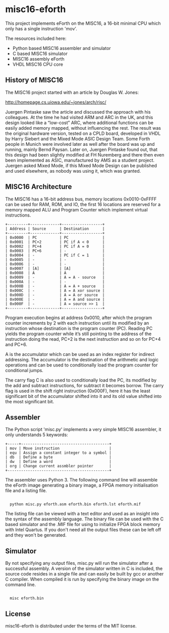
# misc16-eforth

This project implements eForth on the MISC16, a 16-bit minimal CPU which only has a single instruction 'mov'. 

The resources included here:

* Python based MISC16 assembler and simulator
* C based MISC16 simulator
* MISC16 assembly eForth
* VHDL MISC16 CPU core

## History of MISC16

The MISC16 project started with an article by Douglas W. Jones:

http://homepage.cs.uiowa.edu/~jones/arch/risc/

Juergen Pintaske saw the article and discussed the approach with his colleagues. At the time he had visited ARM and ARC in the UK, and this design looked like a “low-cost” ARC, where additional functions can be easily added memory mapped, without influencing the rest. The result was the original hardware version, tested on a CPLD board, developed in VHDL by Harry Siebert and the Mixed Mode ASIC Design Team. Some Forth people in Munich were involved later as well after the board was up and running, mainly Bernd Paysan. Later on, Juergen Pintaske found out, that this design had been slightly modified at FH Nuremberg and there then even been implemented as ASIC, manufactured by AMS as a student project. Juergen asked Mixed Mode, if this Mixed Mode Design can be published and used elsewhere, as nobody was using it, which was granted.

## MISC16 Architecture

The MISC16 has a 16-bit address bus, memory locations 0x0010-0xFFFF can be used for RAM, ROM, and IO, the first 16 locations are reserved for a memory mapped ALU and Program Counter which implement virtual instructions.

```
+---------+-------------+------------------+
| Address | Source      | Destination      |
+---------+-------------+------------------+
| 0x0000  | PC          | PC               |   
| 0x0001  | PC+2        | PC if A < 0      |
| 0x0002  | PC+4        | PC if A = 0      |
| 0x0003  | PC+6        | -                |
| 0x0004  | -           | PC if C = 1      |
| 0x0005  | -           | -                |
| 0x0006  | -           | -                |
| 0x0007  | [A]         | [A]              |
| 0x0008  | A           | A                |
| 0x0009  | -           | A = A - source   |
| 0x000A  | -           | -                |
| 0x000B  | -           | A = A + source   |
| 0x000C  | -           | A = A xor source |
| 0x000D  | -           | A = A or source  |
| 0x000E  | -           | A = A and source |
| 0x000F  | -           | A = source >> 1  | 
+---------+-------------+------------------+
```

Program execution begins at address 0x0010, after which the program counter increments by 2 with each instruction until its modified by an instruction whose destination is the program counter (PC). Reading PC yields the program counter while it’s still pointing to the address of the instruction doing the read, PC+2 is the next instruction and so on for PC+4 and PC+6.

A is the accumulator which can be used as an index register for indirect addressing. The accumulator is the destination of the arithmetic and logic operations and can be used to conditionally load the program counter for conditional jumps.

The carry flag C is also used to conditionally load the PC, its modified by the add and subtract instructions, for subtract it becomes borrow. The carry flag is used in the shift right instruction (0x000F), here it has the least significant bit of the accumulator shifted into it and its old value shifted into the most significant bit.

## Assembler

The Python script 'misc.py' implements a very simple MISC16 assembler, it only understands 5 keywords:
```
+-----+---------------------------------------+
| mov | Move instruction                      |
| equ | Assign a constant integer to a symbol | 
| db  | Define a byte                         |
| dw  | Define a word                         |
| org | Change current assmbler pointer       |
+---------------------------------------------+
```
The assembler uses Python 3. The following command line will assemble the eForth image generating a binary image, a FPGA memory initialisation file and a listing file.

```

  python misc.py eforth.asm eforth.bin eforth.lst eforth.mif

```

The listing file can be viewed with a text editor and used as an insight into the syntax of the assembly language. The binary file can be used with the C based simulator and the .MIF file for using to initialize FPGA block memory with Intel Quartus. If you don't need all the output files these can be left off and they won't be generated.

## Simulator

By not specifying any output files, misc.py will run the simulator after a successful assembly. A version of the simulator written in C is included, the source code resides in a single file and can easily be built by gcc or another C compiler. When compiled it is run by specifying the binary image on the command line.

```

  misc eforth.bin

``` 

## License

misc16-eforth is distributed under the terms of the MIT license.



